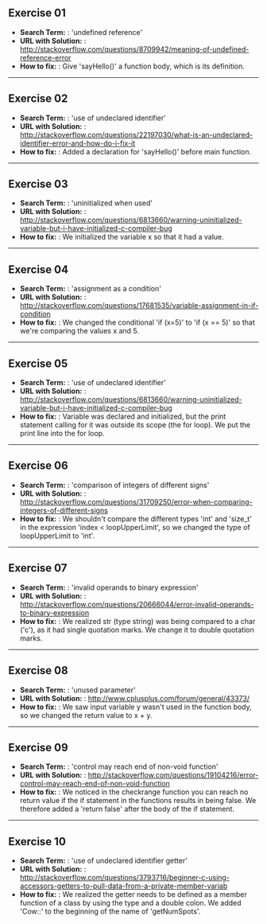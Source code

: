 ## Exercise 01
* **Search Term:**       : 'undefined reference'
* **URL with Solution:** :  http://stackoverflow.com/questions/8709942/meaning-of-undefined-reference-error
* **How to fix:**        : Give 'sayHello()' a function body, which is its definition.

---

## Exercise 02
* **Search Term:**       :  'use of undeclared identifier'
* **URL with Solution:** :  http://stackoverflow.com/questions/22197030/what-is-an-undeclared-identifier-error-and-how-do-i-fix-it
* **How to fix:**        :  Added a declaration for 'sayHello()' before main function.

---

## Exercise 03
* **Search Term:**       :  'uninitialized when used'
* **URL with Solution:** :  http://stackoverflow.com/questions/6813660/warning-uninitialized-variable-but-i-have-initialized-c-compiler-bug
* **How to fix:**        :  We initialized the variable x so that it had a value.

---

## Exercise 04
* **Search Term:**       :  'assignment as a condition'
* **URL with Solution:** :  http://stackoverflow.com/questions/17681535/variable-assignment-in-if-condition
* **How to fix:**        :  We changed the conditional 'if (x=5)' to 'if (x == 5)' so that we're comparing the values x and 5.

---

## Exercise 05
* **Search Term:**       :  'use of undeclared identifier'
* **URL with Solution:** :  http://stackoverflow.com/questions/6813660/warning-uninitialized-variable-but-i-have-initialized-c-compiler-bug
* **How to fix:**        :  Variable was declared and initialized, but the print statement calling for it was outside its scope (the for loop). We put the print line into the for loop.

---

## Exercise 06
* **Search Term:**       :  'comparison of integers of different signs'
* **URL with Solution:** :  http://stackoverflow.com/questions/31709250/error-when-comparing-integers-of-different-signs
* **How to fix:**        :  We shouldn't compare the different types 'int' and 'size_t' in the expression 'index < loopUpperLimit', so we changed the type of loopUpperLimit to 'int'.

---

## Exercise 07
* **Search Term:**       :  'invalid operands to binary expression'
* **URL with Solution:** :  http://stackoverflow.com/questions/20666044/error-invalid-operands-to-binary-expression
* **How to fix:**        :  We realized str (type string) was being compared to a char ('c'), as it had single quotation marks. We change it to double quotation marks.

---

## Exercise 08
* **Search Term:**       :  'unused parameter'
* **URL with Solution:** :  http://www.cplusplus.com/forum/general/43373/
* **How to fix:**        :  We saw input variable y wasn't used in the function body, so we changed the return value to x + y.

---

## Exercise 09
* **Search Term:**       :  'control may reach end of non-void function'
* **URL with Solution:** :  http://stackoverflow.com/questions/19104216/error-control-may-reach-end-of-non-void-function
* **How to fix:**        :  We noticed in the checkrange function you can reach no return value if the if statement in the functions results in being false. We therefore added a 'return false' after the body of the if statement.

---

## Exercise 10
* **Search Term:**       :  'use of undeclared identifier getter'
* **URL with Solution:** :  http://stackoverflow.com/questions/3793716/beginner-c-using-accessors-getters-to-pull-data-from-a-private-member-variab
* **How to fix:**        :  We realized the getter needs to be defined as a member function of a class by using the type and a double colon. We added 'Cow::' to the beginning of the name of 'getNumSpots'.
